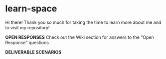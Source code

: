 # learn-space
Hi there! Thank you so much for taking the time to learn more about me and to visit my repository!

**OPEN RESPONSES**
Check out the Wiki section for answers to the "Open Response" questions

**DELIVERABLE SCENARIOS**
